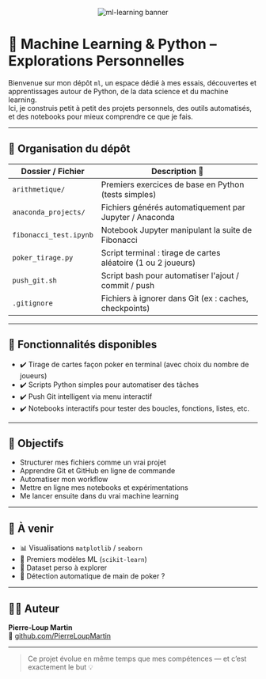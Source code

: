 <p align="center">
  <img src="https://readme-typing-svg.demolab.com?font=Fira+Code&size=24&duration=2000&pause=1000&center=true&vCenter=true&width=435&lines=💻+ml-learning;Python+%7C+Scripts+%7C+Notebooks" alt="ml-learning banner" />
</p>

# 🤖 Machine Learning & Python – Explorations Personnelles

Bienvenue sur mon dépôt `ml`, un espace dédié à mes essais, découvertes et apprentissages autour de Python, de la data science et du machine learning.  
Ici, je construis petit à petit des projets personnels, des outils automatisés, et des notebooks pour mieux comprendre ce que je fais.

---

## 📂 Organisation du dépôt

| Dossier / Fichier        | Description 📌                                     |
|--------------------------|----------------------------------------------------|
| `arithmetique/`          | Premiers exercices de base en Python (tests simples) |
| `anaconda_projects/`     | Fichiers générés automatiquement par Jupyter / Anaconda |
| `fibonacci_test.ipynb`   | Notebook Jupyter manipulant la suite de Fibonacci |
| `poker_tirage.py`        | Script terminal : tirage de cartes aléatoire (1 ou 2 joueurs) |
| `push_git.sh`            | Script bash pour automatiser l'ajout / commit / push |
| `.gitignore`             | Fichiers à ignorer dans Git (ex : caches, checkpoints) |

---

## 🔧 Fonctionnalités disponibles

- ✔️ Tirage de cartes façon poker en terminal (avec choix du nombre de joueurs)
- ✔️ Scripts Python simples pour automatiser des tâches
- ✔️ Push Git intelligent via menu interactif
- ✔️ Notebooks interactifs pour tester des boucles, fonctions, listes, etc.

---

## 🎯 Objectifs

- Structurer mes fichiers comme un vrai projet
- Apprendre Git et GitHub en ligne de commande
- Automatiser mon workflow
- Mettre en ligne mes notebooks et expérimentations
- Me lancer ensuite dans du vrai machine learning

---

## 🚀 À venir

- 📊 Visualisations `matplotlib` / `seaborn`
- 🤖 Premiers modèles ML (`scikit-learn`)
- 📁 Dataset perso à explorer
- 🧠 Détection automatique de main de poker ?

---

## 🙋‍♂️ Auteur

**Pierre-Loup Martin**  
🔗 [github.com/PierreLoupMartin](https://github.com/PierreLoupMartin)

---

> Ce projet évolue en même temps que mes compétences — et c’est exactement le but 💡

